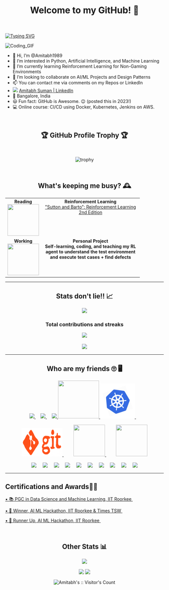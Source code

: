 <header>
  <h1>Welcome to my GitHub! 👋 </h1>
  <link rel="stylesheet" href="https://cdn.jsdelivr.net/gh/devicons/devicon@latest/devicon.min.css">
</header>

<p align="left">
<a href="https://github.com/amitabh1989">
    <img src="https://readme-typing-svg.demolab.com?font=Bahnschrift&size=20&color=blue&duration=1800&pause=100&multiline=true&width=700&height=105&lines=Ai-Nebula;Software+Developer+%7C+Dev+Ops;AI+%7C+Deep+Learning+%7C+Data+Structures+and+Algorithms;Software+Design+Principles" alt="Typing SVG" />
</a>
<br/>


<!--- 
<div id="header" align="center">
  <img src="https://media.giphy.com/media/M9gbBd9nbDrOTu1Mqx/giphy.gif" width="200"/>
</div> 
--->

![Coding_GIF](https://user-images.githubusercontent.com/12171805/210138791-c6855daa-0726-4f64-9737-6e1c37991b4d.gif)

- 👋 Hi, I’m @Amitabh1989
- 👀 I’m interested in Python, Artificial Intelligence, and Machine Learning
- 🌱 I’m currently learning Reinforcement Learning for Non-Gaming Environments
- 💞️ I’m looking to collaborate on AI/ML Projects and Design Patterns
- 📫 You can contact me via comments on my Repos or LinkedIn
- <img src="https://cdn.jsdelivr.net/gh/devicons/devicon/icons/linkedin/linkedin-original.svg" width="20"/> [Amitabh Suman | LinkedIn](https://www.linkedin.com/in/amitabh-suman-4647bb29/)
- 📌 Bangalore, India
- 😃 Fun fact: GitHub is Awesome. 😉 (posted this in 2023!)
- 💻 Online course: CI/CD using Docker, Kubernetes, Jenkins on AWS.

<br>

<div align="center">
  <p style="color: #0078D6"><h2>🏆 GitHub Profile Trophy 🏆</h2></p>
  <br>

  ![trophy](https://github-profile-trophy.vercel.app/?username=Amitabh1989&margin-w=15&margin-h=15&row=1&column=6)
</div>

<br>

<div align="center">
  <p style="color: #0078D6"><h2>What's keeping me busy? 🕰️</h2></p>
  <table width="400px" style="border: none;">
    <tbody>
      <tr valign="top">
        <td width="100px" align="center">
          <span><strong>Reading</strong></span><br>
          <img height="100px" src="https://user-images.githubusercontent.com/12171805/233247634-37b471f3-9899-48b9-bbb4-c3d103f7ef57.gif" width="100px"/>
        </td>
        <td width="300px" align="center">
          <span><strong>Reinforcement Learning</strong></span><br>
          <a href="https://web.stanford.edu/class/psych209/Readings/SuttonBartoIPRLBook2ndEd.pdf">"Sutton and Barto": Reinforcement Learning 2nd Edition</a>
        </td>
      </tr>
      <tr valign="top">
        <td width="100px" align="center">
          <span><strong>Working</strong></span><br>
          <img height="100px" src="https://user-images.githubusercontent.com/12171805/233241540-99dafe10-7ddb-4780-8627-5eed92286fbb.gif" width="100px"/>
        </td>
        <td width="300px" align="center">
          <span><strong>Personal Project</strong></span><br>
          <span><strong>Self-learning, coding, and teaching my RL agent to understand the test environment and execute test cases + find defects</strong></span><br>
        </td>
      </tr>
    </tbody>
  </table>
</div>

<hr>

<!-- 
<a href="https://github.com/amitabh1989">
    <img src="https://github-stats-alpha.vercel.app/api?username=amitabh1989&cc=22272e&tc=37BCF6&ic=fff&bc=ffff&show_icons=true">
</a>
-->

<div align="center">
  <p style="color: #0078D6"><h2>Stats don't lie!! 📈</h2></p>
  <img src="https://github-readme-stats.vercel.app/api?username=amitabh1989&show_icons=true"/>
</div>

<div align="center">
  <p style="color: #0078D6"><h3>Total contributions and streaks</h3></p>
  <img src="https://github-readme-streak-stats.herokuapp.com/?user=amitabh1989"/>
</div>

<br>

<div align="center">
  <img src="https://github-readme-stats.vercel.app/api/top-langs?username=amitabh1989"/>
</div>

<hr>

<div align="center">
  <p style="color: #0078D6"><h2>Who are my friends 🙄 🖥️</h2></p>

  <a href="https://python.org/" target="_blank" >
    <img src="https://media1.giphy.com/media/KAq5w47R9rmTuvWOWa/giphy.gif" height="90"/>
  </a> &nbsp; &nbsp; 

  <a href="https://www.docker.com/" target="_blank" >
    <img src="https://raw.githubusercontent.com/itsksaurabh/itsksaurabh/master/assets/docker.gif" height="100"/> 
  </a> &nbsp; &nbsp; 

  <a href="https://docs.gitlab.com/ee/ci/" target="_blank" >
    <img src="https://raw.githubusercontent.com/itsksaurabh/itsksaurabh/master/assets/cicd.gif" height="90"/>
  </a>

  <a href="https://docs.gitlab.com/ee/ci/" target="_blank" >
    <img src="https://miro.medium.com/v2/resize:fit:640/1*cWFpj7Fp3BgLRC-fz5KUpw.gif" height="120" width="130"/>
  </a>

  <a href="https://kubernetes.io/" target="_blank" >
    <img src="https://raw.githubusercontent.com/DiptoChakrabarty/DiptoChakrabarty/master/assets/kubernetes.gif" height="110" width="110"/>
  </a> &nbsp; &nbsp; 

  <br>

  <br>

  <a href="https://git-scm.com/" target="_blank" >
    <img src="https://raw.githubusercontent.com/DiptoChakrabarty/DiptoChakrabarty/master/assets/git.gif" height="90" width="130"/>
  </a> &nbsp; &nbsp; &nbsp; &nbsp; 

  <a href="https://github.com/Amitabh1989" target="_blank" >
    <img src="https://media.giphy.com/media/du3J3cXyzhj75IOgvA/giphy.gif" height="100" width="100"/>
  </a> &nbsp; &nbsp; &nbsp; &nbsp; 

  <a href="https://code.visualstudio.com/download" target="_blank" >
    <img src="https://res.cloudinary.com/practicaldev/image/fetch/s--eDUx93PJ--/c_limit%2Cf_auto%2Cfl_progressive%2Cq_66%2Cw_880/https://cdn.sanity.io/images/82qqyrei/production/d0eab98cd583f0b0db13afd90288b53ad5e14e59-828x815.gif" height="100" width="100"/>
  </a>

  <br>

  <br>
  <img src="https://cdn.jsdelivr.net/gh/devicons/devicon/icons/numpy/numpy-original.svg" width="80"/> &nbsp; &nbsp; 
  <img src="https://cdn.jsdelivr.net/gh/devicons/devicon/icons/pandas/pandas-original.svg" width="80"/> &nbsp; &nbsp; 
  <img src="https://cdn.jsdelivr.net/gh/devicons/devicon/icons/kaggle/kaggle-original.svg" width="80"/> &nbsp; &nbsp; 
  <img src="https://cdn.jsdelivr.net/gh/devicons/devicon/icons/jupyter/jupyter-original.svg" width="80"/> &nbsp; &nbsp; 
  <img src="https://cdn.jsdelivr.net/gh/devicons/devicon/icons/pycharm/pycharm-original.svg" width="80"/> &nbsp; &nbsp; 
  <img src="https://cdn.jsdelivr.net/gh/devicons/devicon/icons/anaconda/anaconda-original.svg" width="80"/> &nbsp; &nbsp; 
  <img src="https://cdn.jsdelivr.net/gh/devicons/devicon/icons/opencv/opencv-original.svg" width="80"/> &nbsp; &nbsp; 
  <img src="https://cdn.jsdelivr.net/gh/devicons/devicon/icons/linux/linux-original.svg" width="80"/> &nbsp; &nbsp; 
  <img src="https://cdn.jsdelivr.net/gh/devicons/devicon/icons/thealgorithms/thealgorithms-original.svg" width="80"/> &nbsp; &nbsp; 
  <img src="https://cdn.jsdelivr.net/gh/devicons/devicon/icons/django/django-plain-wordmark.svg" width="80"/>
          
</div>

<hr>

<div align="left">
  <p style="color: #0078D6"><h2>Certifications and Awards👨‍🎓</h2></p>

  <a href="https://github.com/Amitabh1989/Amitabh1989/blob/main/My_IIT_Certificate.jpg" target="_blank"> ▪️ 📚 PGC in Data Science and Machine Learning, IIT Roorkee
  </a> &nbsp; &nbsp; 

  <a href="https://github.com/Amitabh1989/Amitabh1989/blob/main/Amitabh%20Suman%20Hackathon%20TSW.pdf" target="_blank"> ▪️ 🥇 Winner, AI ML Hackathon, IIT Roorkee & Times TSW
  </a> &nbsp; &nbsp; 

  <a href="https://github.com/Amitabh1989/Amitabh1989/blob/main/Amitabh%20Suman%20Hackathon%20TSW.pdf" target="_blank"> ▪️ 🥈 Runner Up, AI ML Hackathon, IIT Roorkee
  </a> &nbsp; &nbsp; 

  <br>

<div align="center">
<p style="color: #0078D6"><h2>Other Stats 📊 </h2></p>

![](http://github-profile-summary-cards.vercel.app/api/cards/profile-details?username=amitabh1989&) 

![](http://github-profile-summary-cards.vercel.app/api/cards/repos-per-language?username=amitabh1989) 
![](http://github-profile-summary-cards.vercel.app/api/cards/most-commit-language?username=amitabh1989)

  <p align="center"><img src="https://profile-counter.glitch.me/{Amitabh1989}/count.svg" alt="Amitabh's :: Visitor's Count" /></p>
</div>

<!---
Amitabh1989/Amitabh1989 is a ✨ special ✨ repository because its `README.md` (this file) appears on your GitHub profile.
You can click the Preview link to take a look at your changes.

![me](https://github.com/Amitabh1989/Readme_1/blob/main/Coding_GIF.gif)

https://github.com/Amitabh1989/Readme_1/blob/main/Coding_GIF.gif

--->
